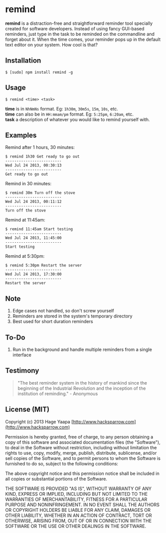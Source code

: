 remind
======

**remind** is a distraction-free and straightforward reminder tool specially created for software developers. Instead of using fancy GUI-based reminders, just type in the task to be reminded on the commandline and forget about it. When the time comes, your reminder pops up in the default text editor on your system. How cool is that?

## Installation

    $ [sudo] npm install remind -g

## Usage

    $ remind <time> <task>

**time** is in `NhNmNs` format. Eg: `1h30m`, `30m5s`, `15m`, `10s`, etc.  
**time** can also be in `HH:mmam/pm` format. Eg: `5:25pm`, `6:20am`, etc.  
**task** a description of whatever you would like to remind yourself with.

## Examples

Remind after 1 hours, 30 minutes:

    $ remind 1h30 Get ready to go out
    -------------------------
    Wed Jul 24 2013, 00:30:13
    -------------------------
    Get ready to go out

Remind in 30 minutes:

    $ remind 30m Turn off the stove
    -------------------------
    Wed Jul 24 2013, 00:11:12
    -------------------------
    Turn off the stove

Remind at 11:45am:

    $ remind 11:45am Start testing
    -------------------------
    Wed Jul 24 2013, 11:45:00
    -------------------------
    Start testing

Remind at 5:30pm:

    $ remind 5:30pm Restart the server
    -------------------------
    Wed Jul 24 2013, 17:30:00
    -------------------------
    Restart the server

## Note

1. Edge cases not handled, so don't screw yourself
2. Reminders are stored in the system's temporary directory
3. Best used for short duration reminders

## To-Do

1. Run in the background and handle multiple reminders from a single interface

## Testimony

> "The best reminder system in the history of mankind since the beginning of the Industrial Revolution and the inception of the institution of reminding." - Anonymous

## License (MIT)

Copyright (c) 2013 Hage Yaapa [http://www.hacksparrow.com](http://www.hacksparrow.com)

Permission is hereby granted, free of charge, to any person obtaining a copy
of this software and associated documentation files (the "Software"), to deal
in the Software without restriction, including without limitation the rights
to use, copy, modify, merge, publish, distribute, sublicense, and/or sell
copies of the Software, and to permit persons to whom the Software is
furnished to do so, subject to the following conditions:

The above copyright notice and this permission notice shall be included in
all copies or substantial portions of the Software.

THE SOFTWARE IS PROVIDED "AS IS", WITHOUT WARRANTY OF ANY KIND, EXPRESS OR
IMPLIED, INCLUDING BUT NOT LIMITED TO THE WARRANTIES OF MERCHANTABILITY,
FITNESS FOR A PARTICULAR PURPOSE AND NONINFRINGEMENT. IN NO EVENT SHALL THE
AUTHORS OR COPYRIGHT HOLDERS BE LIABLE FOR ANY CLAIM, DAMAGES OR OTHER
LIABILITY, WHETHER IN AN ACTION OF CONTRACT, TORT OR OTHERWISE, ARISING FROM, OUT OF OR IN CONNECTION WITH THE SOFTWARE OR THE USE OR OTHER DEALINGS IN THE SOFTWARE.